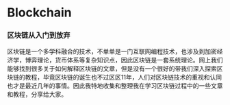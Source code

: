 # Blockchain
### 区块链从入门到放弃
区块链是一个多学科融合的技术，不单单是一门互联网编程技术，也涉及到加密经济学，博弈理论，货币体系等复杂知识点，因此区块链是一套系统理论。网上我们能够找到很多关于如何解释区块链的文章，但是没有一个很好的带我们深入探索区块链的教程，毕竟区块链的诞生也不过区区11年，人们对区块链技术的重视和认同也才是最近几年的事情。因此我特地收集和整理我在学习区块链过程中的一些文章和教程，分享给大家。
